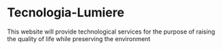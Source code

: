 # Tecnologia-Lumiere
This website will provide technological services for the purpose of raising the quality of life while preserving the environment
